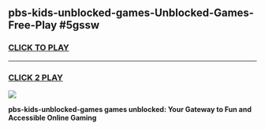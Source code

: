 
## pbs-kids-unblocked-games-Unblocked-Games-Free-Play #5gssw
<h3>
<a href="https://us.freeplayer.one?title=pbs-kids-unblocked-games&ref=9M">CLICK TO PLAY</a></h3>
<hr>

<h3>
<a href="https://us.freeplayer.one?title=pbs-kids-unblocked-games&ref=9M">CLICK 2 PLAY</a>
  
</h3>

<a href="https://us.freeplayer.one?title=pbs-kids-unblocked-games&ref=9M"><img src="https://clearcache.store/games.png"></a>


**pbs-kids-unblocked-games games unblocked: Your Gateway to Fun and Accessible Online Gaming**
